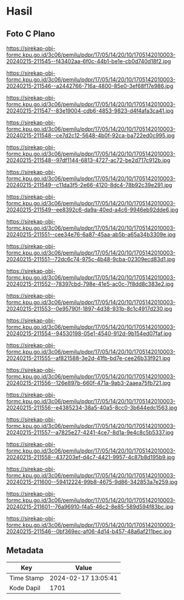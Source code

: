 # Hasil

## Foto C Plano

https://sirekap-obj-formc.kpu.go.id/3c06/pemilu/pdpr/17/05/14/20/10/1705142010003-20240215-211545--f43402aa-6f0c-44b1-be1e-cb0d740d18f2.jpg

https://sirekap-obj-formc.kpu.go.id/3c06/pemilu/pdpr/17/05/14/20/10/1705142010003-20240215-211546--a2442766-716a-4800-85e0-3ef68f17e986.jpg

https://sirekap-obj-formc.kpu.go.id/3c06/pemilu/pdpr/17/05/14/20/10/1705142010003-20240215-211547--83e19004-cdb6-4853-9823-d4f4afa3ca41.jpg

https://sirekap-obj-formc.kpu.go.id/3c06/pemilu/pdpr/17/05/14/20/10/1705142010003-20240215-211548--ce7d2c12-5648-4b0f-92ca-ba722ed0c995.jpg

https://sirekap-obj-formc.kpu.go.id/3c06/pemilu/pdpr/17/05/14/20/10/1705142010003-20240215-211548--97df1144-6813-4727-ac72-be2d717c912b.jpg

https://sirekap-obj-formc.kpu.go.id/3c06/pemilu/pdpr/17/05/14/20/10/1705142010003-20240215-211549--c11da3f5-2e66-4120-8dc4-78b92c39e291.jpg

https://sirekap-obj-formc.kpu.go.id/3c06/pemilu/pdpr/17/05/14/20/10/1705142010003-20240215-211549--ee8392c6-da9a-40ed-a4c6-9946eb92dde6.jpg

https://sirekap-obj-formc.kpu.go.id/3c06/pemilu/pdpr/17/05/14/20/10/1705142010003-20240215-211551--cee34e76-6a87-45aa-ab5b-a65a34b3309e.jpg

https://sirekap-obj-formc.kpu.go.id/3c06/pemilu/pdpr/17/05/14/20/10/1705142010003-20240215-211551--72dc6c74-975c-4b48-9cba-02309ecd83d1.jpg

https://sirekap-obj-formc.kpu.go.id/3c06/pemilu/pdpr/17/05/14/20/10/1705142010003-20240215-211552--78397cbd-798e-41e5-ac0c-7f8dd8c383e2.jpg

https://sirekap-obj-formc.kpu.go.id/3c06/pemilu/pdpr/17/05/14/20/10/1705142010003-20240215-211553--0e95790f-1897-4d38-931b-8c1c4917d230.jpg

https://sirekap-obj-formc.kpu.go.id/3c06/pemilu/pdpr/17/05/14/20/10/1705142010003-20240215-211554--94530198-05e1-4540-912d-9b154ed07faf.jpg

https://sirekap-obj-formc.kpu.go.id/3c06/pemilu/pdpr/17/05/14/20/10/1705142010003-20240215-211555--af821588-3e2d-41fb-bd7e-cee26b33f921.jpg

https://sirekap-obj-formc.kpu.go.id/3c06/pemilu/pdpr/17/05/14/20/10/1705142010003-20240215-211556--126e897b-660f-471a-9ab3-2aaea75fb721.jpg

https://sirekap-obj-formc.kpu.go.id/3c06/pemilu/pdpr/17/05/14/20/10/1705142010003-20240215-211556--e4385234-38a5-40a5-8cc0-3b644edc1563.jpg

https://sirekap-obj-formc.kpu.go.id/3c06/pemilu/pdpr/17/05/14/20/10/1705142010003-20240215-211557--a7825e27-4241-4ce7-8d1a-9e4c8c5b5337.jpg

https://sirekap-obj-formc.kpu.go.id/3c06/pemilu/pdpr/17/05/14/20/10/1705142010003-20240215-211558--437203ef-d4c7-4421-9957-4c87b8d195b9.jpg

https://sirekap-obj-formc.kpu.go.id/3c06/pemilu/pdpr/17/05/14/20/10/1705142010003-20240215-211600--59412224-99b8-4675-9d86-342853a7e259.jpg

https://sirekap-obj-formc.kpu.go.id/3c06/pemilu/pdpr/17/05/14/20/10/1705142010003-20240215-211601--76a96910-f4a5-46c2-8e85-589d594f83bc.jpg

https://sirekap-obj-formc.kpu.go.id/3c06/pemilu/pdpr/17/05/14/20/10/1705142010003-20240215-211546--0bf369ec-af06-4d14-b457-48a6af211bec.jpg


## Metadata

| Key        | Value               |
| ---------- | ------------------- |
| Time Stamp | 2024-02-17 13:05:41 |
| Kode Dapil | 1701                |



